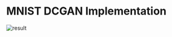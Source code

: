 # MNIST DCGAN Implementation

![result](https://github.com/Takaten/mnist-dcgan/blob/master/result.gif)
